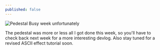 ```yaml
---
published: false
---
```


![Pedestal]()
Busy week unfortunately

<!--excerpt-->

The pedestal was more or less all I got done this week, so you'll have to check back next week for a more interesting devlog. Also stay tuned for a revised ASCII effect tutorial soon.